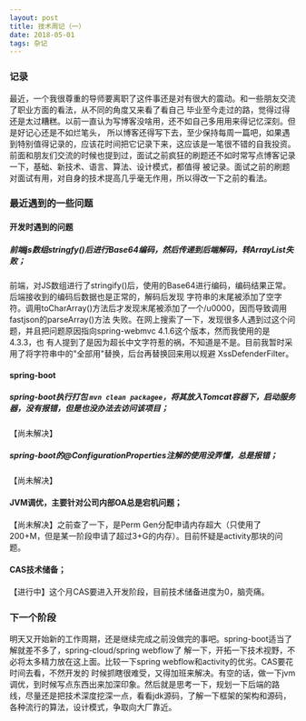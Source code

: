 ```yaml
---
layout: post
title: 技术周记（一）
date: 2018-05-01
tags: 杂记
---
```


### 记录
  最近，一个我很尊重的导师要离职了这件事还是对有很大的震动。和一些朋友交流了职业方面的看法，从不同的角度又来看了看自己
毕业至今走过的路，觉得过得还是太过糟糕。以前一直认为写博客没啥用，还不如自己多用用来得记忆深刻。但是好记心还是不如烂笔头，
所以博客还得写下去，至少保持每周一篇吧，如果遇到特别值得记录的，应该花时间把它记录下来，这应该是一笔很不错的自我投资。
前面和朋友们交流的时候也提到过，面试之前疯狂的刷题还不如时常写点博客记录一下，基础、新技术、语言、算法、设计模式，都值得
被记录。面试之前的刷题对面试有用，对自身的技术提高几乎毫无作用，所以得改一下之前的看法。

### 最近遇到的一些问题
#### 开发时遇到的问题
##### 前端js数组stringfy()后进行Base64编码，然后传递到后端解码，转ArrayList失败；
  前端，对JS数组进行了stringify()后，使用的Base64进行编码，编码结果正常。后端接收到的编码后数据也是正常的，解码后发现
字符串的末尾被添加了空字符。调用toCharArray()方法后才发现末尾被添加了一个/u0000，因而导致调用fastjson的parseArray()方法
失败。在网上搜索了一下，发现很多人遇到过这个问题，并且把问题原因指向spring-webmvc 4.1.6这个版本，然而我使用的是4.3.3，也
有人提到了是因为超长中文字符惹的祸，不知道是不是。目前我暂时采用了将字符串中的"全部用&quot;替换，后台再替换回来用以规避
XssDefenderFilter。

#### spring-boot
##### spring-boot执行打包 `mvn clean packagee`，将其放入Tomcat容器下，启动服务器，没有报错，但是也没办法去访问该项目；
 【尚未解决】
##### spring-boot的@ConfigurationProperties注解的使用没弄懂，总是报错；
 【尚未解决】 
#### JVM调优，主要针对公司内部OA总是宕机问题；
 【尚未解决】之前查了一下，是Perm Gen分配申请内存超大（只使用了200+M，但是某一阶段申请了超过3+G的内存）。目前怀疑是activity那块的问题。
#### CAS技术储备；
  【进行中】这个月CAS要进入开发阶段，目前技术储备进度为0，脑壳痛。

### 下一个阶段
  明天又开始新的工作周期，还是继续完成之前没做完的事吧。spring-boot适当了解就差不多了，spring-cloud/spring webflow了
解一下，开拓一下技术视野，不必将太多精力放在这上面。比较一下spring webflow和activity的优劣。CAS要花时间去看，不然开发的
时候抓瞎很难受，又得加班来解决。有空的话，做一下jvm调优，到时候写点东西出来加深印象。然后就是思考一下，规划一下后端的路
线，尽量还是把技术深度挖深一点，看看jdk源码，了解一下框架的架构和源码，各种流行的算法，设计模式，争取向大厂靠近。